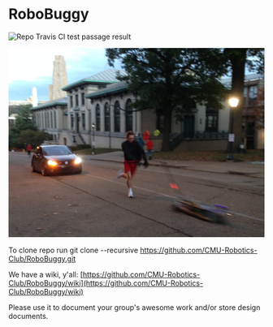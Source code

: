 RoboBuggy
==============
![Repo Travis CI test passage result](https://travis-ci.org/CMU-Robotics-Club/RoboBuggy.svg?branch=master)

![Trevor pushing RoboBuggy at Fall rolls.](IMG_1679.JPG)

To clone repo run git clone --recursive https://github.com/CMU-Robotics-Club/RoboBuggy.git

We have a wiki, y'all: [https://github.com/CMU-Robotics-Club/RoboBuggy/wiki](https://github.com/CMU-Robotics-Club/RoboBuggy/wiki)

Please use it to document your group's awesome work and/or store design documents.
